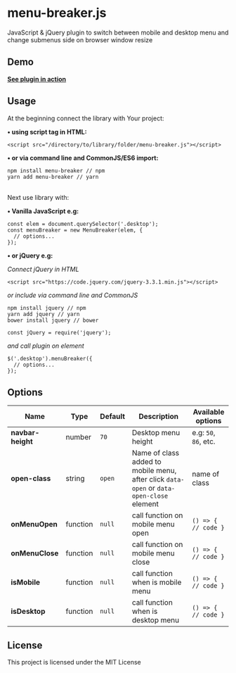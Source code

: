 # menu-breaker.js

JavaScript & jQuery plugin to switch between mobile and desktop menu and change submenus side on browser window resize

## Demo
**[See plugin in action](https://jb1905.github.io/menu-breaker.js/)**

## Usage
At the beginning connect the library with Your project:

**&bull; using script tag in HTML:**
```
<script src="/directory/to/library/folder/menu-breaker.js"></script>
```

**&bull; or via command line and CommonJS/ES6 import:**
```
npm install menu-breaker // npm
yarn add menu-breaker // yarn
```

<br>
Next use library with:

**&bull; Vanilla JavaScript e.g:**
```
const elem = document.querySelector('.desktop');
const menuBreaker = new MenuBreaker(elem, {
  // options...
});
```

**&bull; or jQuery e.g:**

*Connect jQuery in HTML*
```
<script src="https://code.jquery.com/jquery-3.3.1.min.js"></script>
```

*or include via command line and CommonJS*
```
npm install jquery // npm
yarn add jquery // yarn
bower install jquery // bower
```

```
const jQuery = require('jquery');
```

*and call plugin on element*
```
$('.desktop').menuBreaker({
  // options...
});
```

## Options
Name | Type | Default | Description | Available options
-|-|-|-|-
**navbar-height** | number | `70` | Desktop menu height | e.g: `50`, `86`, etc.
**open-class** | string | `open` | Name of class added to mobile menu, after click `data-open` or `data-open-close` element | name of class
**onMenuOpen** | function | `null` | call function on mobile menu open | `() => { // code }`
**onMenuClose** | function | `null` | call function on mobile menu close | `() => { // code }`
**isMobile** | function | `null` | call function when is mobile menu | `() => { // code }`
**isDesktop** | function | `null` | call function when is desktop menu | `() => { // code }`

## License
This project is licensed under the MIT License
